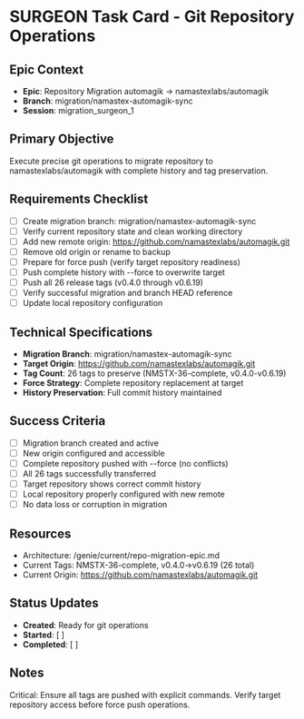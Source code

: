 # SURGEON Task Card - Git Repository Operations

## Epic Context
- **Epic**: Repository Migration automagik → namastexlabs/automagik
- **Branch**: migration/namastex-automagik-sync  
- **Session**: migration_surgeon_1

## Primary Objective
Execute precise git operations to migrate repository to namastexlabs/automagik with complete history and tag preservation.

## Requirements Checklist
- [ ] Create migration branch: migration/namastex-automagik-sync
- [ ] Verify current repository state and clean working directory
- [ ] Add new remote origin: https://github.com/namastexlabs/automagik.git
- [ ] Remove old origin or rename to backup
- [ ] Prepare for force push (verify target repository readiness)
- [ ] Push complete history with --force to overwrite target
- [ ] Push all 26 release tags (v0.4.0 through v0.6.19) 
- [ ] Verify successful migration and branch HEAD reference
- [ ] Update local repository configuration

## Technical Specifications
- **Migration Branch**: migration/namastex-automagik-sync
- **Target Origin**: https://github.com/namastexlabs/automagik.git
- **Tag Count**: 26 tags to preserve (NMSTX-36-complete, v0.4.0-v0.6.19)
- **Force Strategy**: Complete repository replacement at target
- **History Preservation**: Full commit history maintained

## Success Criteria
- [ ] Migration branch created and active
- [ ] New origin configured and accessible
- [ ] Complete repository pushed with --force (no conflicts)
- [ ] All 26 tags successfully transferred
- [ ] Target repository shows correct commit history
- [ ] Local repository properly configured with new remote
- [ ] No data loss or corruption in migration

## Resources
- Architecture: /genie/current/repo-migration-epic.md
- Current Tags: NMSTX-36-complete, v0.4.0→v0.6.19 (26 total)
- Current Origin: https://github.com/namastexlabs/automagik.git

## Status Updates
- **Created**: Ready for git operations
- **Started**: [ ]
- **Completed**: [ ]

## Notes
<!-- SURGEON updates this section during execution -->
Critical: Ensure all tags are pushed with explicit commands. Verify target repository access before force push operations.